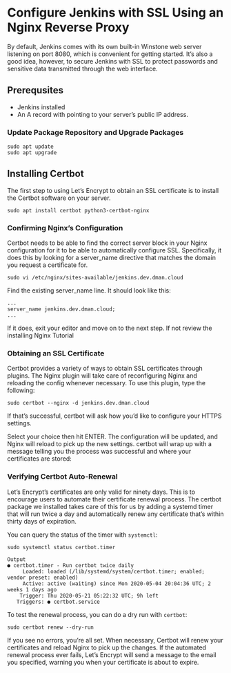 # Configure Jenkins with SSL Using an Nginx Reverse Proxy
By default, Jenkins comes with its own built-in Winstone web server listening on port 8080, which is convenient for getting started. It’s also a good idea, however, to secure Jenkins with SSL to protect passwords and sensitive data transmitted through the web interface.
## Prerequsites 
- Jenkins installed 
- An A record with <domain> pointing to your server’s public IP address.
### Update Package Repository and Upgrade Packages
``` shell title="Run from shell prompt" linenums="1"
sudo apt update
sudo apt upgrade
```
## Installing Certbot
The first step to using Let’s Encrypt to obtain an SSL certificate is to install the Certbot software on your server.
``` shell title="Run from shell prompt" linenums="1"
sudo apt install certbot python3-certbot-nginx
```
### Confirming Nginx’s Configuration
Certbot needs to be able to find the correct server block in your Nginx configuration for it to be able to automatically configure SSL. Specifically, it does this by looking for a server_name directive that matches the domain you request a certificate for.
``` shell title="Run from shell prompt (replace domain)" linenums="1"
sudo vi /etc/nginx/sites-available/jenkins.dev.dman.cloud
```
Find the existing server_name line. It should look like this:
``` shell title="Look for your domain"
...
server_name jenkins.dev.dman.cloud;
...
```
If it does, exit your editor and move on to the next step. If not review the installing Nginx Tutorial
### Obtaining an SSL Certificate
Certbot provides a variety of ways to obtain SSL certificates through plugins. The Nginx plugin will take care of reconfiguring Nginx and reloading the config whenever necessary. To use this plugin, type the following:
``` shell title="Run from shell prompt (replace domain)" linenums="1"
sudo certbot --nginx -d jenkins.dev.dman.cloud
```
If that’s successful, certbot will ask how you’d like to configure your HTTPS settings.

Select your choice then hit ENTER. The configuration will be updated, and Nginx will reload to pick up the new settings. certbot will wrap up with a message telling you the process was successful and where your certificates are stored:

### Verifying Certbot Auto-Renewal
Let’s Encrypt’s certificates are only valid for ninety days. This is to encourage users to automate their certificate renewal process. The certbot package we installed takes care of this for us by adding a systemd timer that will run twice a day and automatically renew any certificate that’s within thirty days of expiration.

You can query the status of the timer with `systemctl`:
``` shell title="Run from shell prompt" linenums="1"
sudo systemctl status certbot.timer
```
``` shell title="Output should look like the below" linenums="1"
Output
● certbot.timer - Run certbot twice daily
     Loaded: loaded (/lib/systemd/system/certbot.timer; enabled; vendor preset: enabled)
     Active: active (waiting) since Mon 2020-05-04 20:04:36 UTC; 2 weeks 1 days ago
    Trigger: Thu 2020-05-21 05:22:32 UTC; 9h left
   Triggers: ● certbot.service
```   
To test the renewal process, you can do a dry run with `certbot`:
``` shell title="Run from shell prompt" linenums="1"
sudo certbot renew --dry-run
```
If you see no errors, you’re all set. When necessary, Certbot will renew your certificates and reload Nginx to pick up the changes. If the automated renewal process ever fails, Let’s Encrypt will send a message to the email you specified, warning you when your certificate is about to expire.